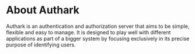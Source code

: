 # About Authark

Authark is an authentication and authorization server that aims to be simple, flexible and easy to manage. It is designed to play well with different applications as part of a bigger system by focusing exclusively in its precise purpose of identifying users.

